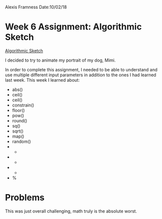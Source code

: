 Alexis Framness
Date:10/02/18

# **Week 6 Assignment:** Algorithmic Sketch

[Algorithmic Sketch](https://lexiframness.github.io/120-work/hw-6)


I decided to try to animate my portrait of my dog, Mimi.

In order to complete this assignment, I needed to be able to understand and use multiple different input parameters in addition to the ones I had learned last week. This week I learned about:

- abs()
- ceil()
- ceil()
- constrain()
- floor()
- pow()
- round()
- sq()
- sqrt()
- map()
- random()
- +
- -
- *
- %


# Problems
This was just overall challenging, math truly is the absolute worst.
